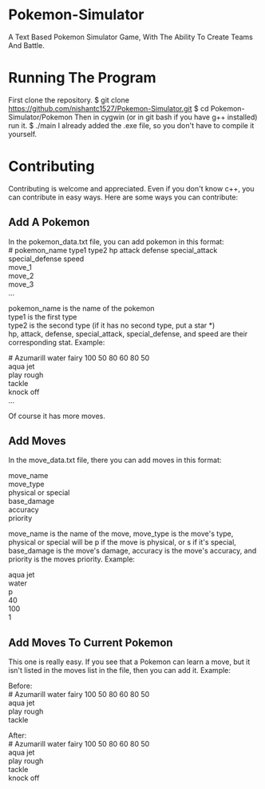 
# Pokemon-Simulator
A Text Based Pokemon Simulator Game, With The Ability To Create Teams And Battle.
# Running The Program
First clone the repository.
    $ git clone https://github.com/nishantc1527/Pokemon-Simulator.git
    $ cd Pokemon-Simulator/Pokemon
Then in cygwin (or in git bash if you have g++ installed) run it.
    $ ./main
    I already added the .exe file, so you don't have to compile it yourself.
# Contributing
Contributing is welcome and appreciated. Even if you don't know c++, you can contribute in easy ways. Here are some ways you can contribute:
## Add A Pokemon
In the pokemon_data.txt file, you can add pokemon in this format:  
\# pokemon_name type1 type2 hp attack defense special_attack special_defense speed  
move_1  
move_2  
move_3  
...  

pokemon_name is the name of the pokemon  
type1 is the first type  
type2 is the second type (if it has no second type, put a star *)  
hp, attack, defense, special_attack, special_defense, and speed are their corresponding stat. Example:  

\# Azumarill water fairy 100 50 80 60 80 50  
aqua jet  
play rough  
tackle  
knock off  
... 

Of course it has more moves.  

## Add Moves
In the move_data.txt file, there you can add moves in this format:  

move_name  
move_type  
physical or special  
base_damage  
accuracy  
priority  

move_name is the name of the move, move_type is the move's type, physical or special will be p if the move is physical, or s if it's   special, base_damage is the move's damage, accuracy is the move's accuracy, and priority is the moves priority. Example:  

aqua jet  
water  
p  
40  
100  
1  

## Add Moves To Current Pokemon

This one is really easy. If you see that a Pokemon can learn a move, but it isn't listed in the moves list in the file, then you can add it. Example:  

Before:  
\# Azumarill water fairy 100 50 80 60 80 50  
aqua jet  
play rough  
tackle  

After:  
\# Azumarill water fairy 100 50 80 60 80 50  
aqua jet  
play rough  
tackle  
knock off  
